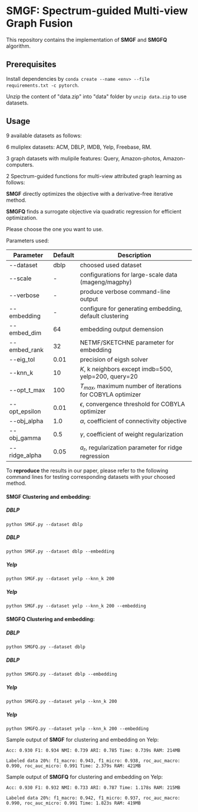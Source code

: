 # SMGF: Spectrum-guided Multi-view Graph Fusion

This repository contains the implementation of **SMGF**  and **SMGFQ** algorithm.

## Prerequisites

Install dependencies by `conda create --name <env> --file requirements.txt -c pytorch`.

Unzip the content of "data.zip" into "data" folder by `unzip data.zip` to use datasets.

## Usage

9 available datasets as follows: 

6 muliplex datasets: ACM, DBLP, IMDB, Yelp, Freebase, RM.

3 graph datasets with mulipile features: Query, Amazon-photos, Amazon-computers.

2 Spectrum-guided functions for multi-view attributed graph learning as follows:

**SMGF** directly optimizes the objective with a derivative-free iterative method. 

**SMGFQ** finds a surrogate objective via quadratic regression for efficient optimization. 

Please choose the one you want to use.

Parameters used:

| Parameter     | Default | Description                                                  |
| ------------- | ------- | ------------------------------------------------------------ |
| --dataset     | dblp    | choosed used dataset                                         |
| --scale       | -       | configurations for large-scale data (mageng/magphy)          |
| --verbose     | -       | produce verbose command-line output                          |
| --embedding   | -       | configure for generating embedding, default clustering       |
| --embed_dim   | 64      | embedding output demension                                   |
| --embed_rank  | 32      | NETMF/SKETCHNE parameter for embedding                       |
| --eig_tol     | 0.01    | precision of eigsh solver                                    |
| --knn_k       | 10      | $K$, k neighbors except imdb=500, yelp=200, query=20         |
| --opt_t_max   | 100     | $T_{max}$, maximum number of iterations for COBYLA optimizer |
| --opt_epsilon | 0.01    | $\epsilon$, convergence threshold for COBYLA optimizer       |
| --obj_alpha   | 1.0     | $\alpha$, coefficient of connectivity objective              |
| --obj_gamma   | 0.5     | $\gamma$, coefficient of weight regularization               |
| --ridge_alpha | 0.05    | $a_r$, regularization parameter for ridge regression         |

To **reproduce** the results in our paper, please refer to the following command lines for testing corresponding datasets with your choosed method.
#### **SMGF** Clustering and embedding:
##### DBLP
```
python SMGF.py --dataset dblp
```
##### DBLP
```
python SMGF.py --dataset dblp --embedding
```
##### Yelp
```
python SMGF.py --dataset yelp --knn_k 200
```
##### Yelp
```
python SMGF.py --dataset yelp --knn_k 200 --embedding
```

#### **SMGFQ** Clustering and embedding:
##### DBLP
```
python SMGFQ.py --dataset dblp
```
##### DBLP
```
python SMGFQ.py --dataset dblp --embedding
```
##### Yelp
```
python SMGFQ.py --dataset yelp --knn_k 200
```
##### Yelp
```
python SMGFQ.py --dataset yelp --knn_k 200 --embedding
```

Sample output of **SMGF**  for clustering and embedding on Yelp:

`
Acc: 0.930 F1: 0.934 NMI: 0.739 ARI: 0.785 Time: 0.739s RAM: 214MB
`

`
Labeled data 20%: f1_macro: 0.943, f1_micro: 0.938, roc_auc_macro: 0.990, roc_auc_micro: 0.991
Time: 2.379s RAM: 421MB
`

Sample output of **SMGFQ** for clustering and embedding on Yelp:

`
Acc: 0.930 F1: 0.932 NMI: 0.733 ARI: 0.787 Time: 1.178s RAM: 215MB
`

`
Labeled data 20%: f1_macro: 0.942, f1_micro: 0.937, roc_auc_macro: 0.990, roc_auc_micro: 0.991
Time: 1.823s RAM: 419MB
`


